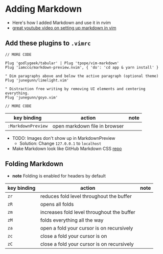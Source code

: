 # Adding Markdown
* Here's how I added Markdown and use it in nvim
* [great youtube video on setting up markdown in vim](https://www.youtube.com/watch?v=22JAs0kNA9k)

## Add these plugins to `.vimrc`
```
// MORE CODE

Plug 'godlygeek/tabular' | Plug 'tpope/vim-markdown'
Plug 'iamcco/markdown-preview.nvim', { 'do': 'cd app & yarn install' }

" Dim paragraphs above and below the active paragraph (optional theme)
Plug 'junegunn/limelight.vim'

" Distraction free writing by removing UI elements and centering everything.
Plug 'junegunn/goyo.vim'

// MORE CODE
```

| key binding        | action                        | note |
|--------------------|-------------------------------|------|
| `:MarkdownPreview` | open markdown file in browser |      |

* TODO: Images don't show up in MarkdownPreview
  - Solution: Change `127.0.0.1` to `localhost`
* Make Markdown look like GitHub Markdown CSS [repo](https://github.com/sindresorhus/github-markdown-css)

## Folding Markdown
* **note** Folding is enabled for headers by default

| key binding | action                                     | note |
|-------------|--------------------------------------------|------|
| `zr`        | reduces fold level throughout the buffer   |      |
| `zR`        | opens all folds                            |      |
| `zm`        | increases fold level throughout the buffer |      |
| `zM`        | folds everything all the way               |      |
| `za`        | open a fold your cursor is on recursively  |      |
| `zc`        | close a fold your cursor is on             |      |
| `zC`        | close a fold your cursor is on recursively |      |
